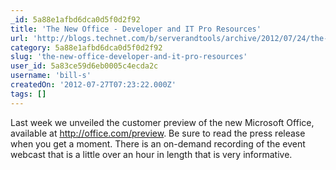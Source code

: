 ```yaml
---
_id: 5a88e1afbd6dca0d5f0d2f92
title: 'The New Office - Developer and IT Pro Resources'
url: 'http://blogs.technet.com/b/serverandtools/archive/2012/07/24/the-new-office-blog-and-resource-roll.aspx'
category: 5a88e1afbd6dca0d5f0d2f92
slug: 'the-new-office-developer-and-it-pro-resources'
user_id: 5a83ce59d6eb0005c4ecda2c
username: 'bill-s'
createdOn: '2012-07-27T07:23:22.000Z'
tags: []
---
```


Last week we unveiled the customer preview of the new Microsoft Office, available at http://office.com/preview. Be sure to read the press release when you get a moment. There is an on-demand recording of the event webcast that is a little over an hour in length that is very informative.
